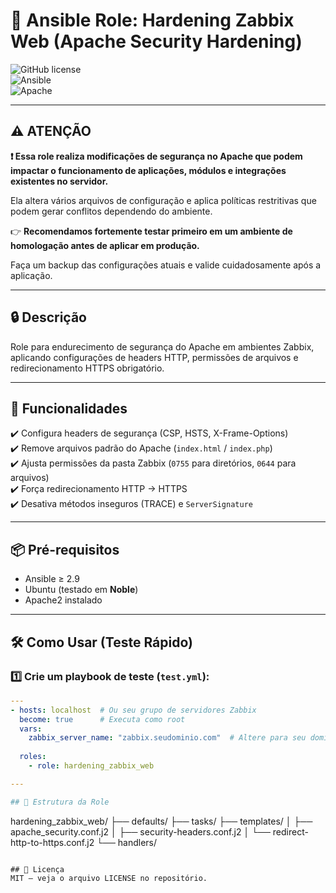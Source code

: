 # 📌 Ansible Role: Hardening Zabbix Web (Apache Security Hardening)

![GitHub license](https://img.shields.io/github/license/josezipf/hardening_zabbix_web)  
![Ansible](https://img.shields.io/badge/ansible-%231A1918.svg?style=flat&logo=ansible&logoColor=white)  
![Apache](https://img.shields.io/badge/apache-%23D42029.svg?style=flat&logo=apache&logoColor=white)

---

## ⚠️ ATENÇÃO

**❗ Essa role realiza modificações de segurança no Apache que podem impactar o funcionamento de aplicações, módulos e integrações existentes no servidor.**

Ela altera vários arquivos de configuração e aplica políticas restritivas que podem gerar conflitos dependendo do ambiente.

👉 **Recomendamos fortemente testar primeiro em um ambiente de homologação antes de aplicar em produção.**  

Faça um backup das configurações atuais e valide cuidadosamente após a aplicação.

---

## 🔒 Descrição

Role para endurecimento de segurança do Apache em ambientes Zabbix, aplicando configurações de headers HTTP, permissões de arquivos e redirecionamento HTTPS obrigatório.

---

## 🚀 Funcionalidades

✔️ Configura headers de segurança (CSP, HSTS, X-Frame-Options)  
✔️ Remove arquivos padrão do Apache (`index.html` / `index.php`)  
✔️ Ajusta permissões da pasta Zabbix (`0755` para diretórios, `0644` para arquivos)  
✔️ Força redirecionamento HTTP → HTTPS  
✔️ Desativa métodos inseguros (TRACE) e `ServerSignature`  

---

## 📦 Pré-requisitos

- Ansible ≥ 2.9  
- Ubuntu (testado em **Noble**)  
- Apache2 instalado  

---

## 🛠️ Como Usar (Teste Rápido)

### 1️⃣ Crie um playbook de teste (`test.yml`):

```yaml
---
- hosts: localhost  # Ou seu grupo de servidores Zabbix
  become: true      # Executa como root
  vars:
    zabbix_server_name: "zabbix.seudominio.com"  # Altere para seu domínio
  
  roles:
    - role: hardening_zabbix_web

---

## 📂 Estrutura da Role

```
hardening_zabbix_web/
├── defaults/
├── tasks/
├── templates/
│   ├── apache_security.conf.j2
│   ├── security-headers.conf.j2
│   └── redirect-http-to-https.conf.j2
└── handlers/
```

## 📄 Licença
MIT — veja o arquivo LICENSE no repositório.

